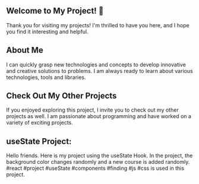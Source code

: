 ## Welcome to My Project! 👋

Thank you for visiting my projects! I'm thrilled to have you here, and I hope you find it interesting and helpful.

## About Me
I can quickly grasp new technologies and concepts to develop innovative and creative solutions to problems. I am always ready to learn about various technologies, tools and libraries.

## Check Out My Other Projects 
If you enjoyed exploring this project, I invite you to check out my other projects as well. I am passionate about programming and have worked on a variety of exciting projects.

## useState Project:
Hello friends. Here is my project using the useState Hook. In the project, the background color changes randomly and a new course is added randomly. #react #project #useState #components #finding #js #css is used in this project.
